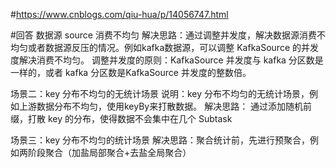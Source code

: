 
#https://www.cnblogs.com/qiu-hua/p/14056747.html



#回答
数据源 source 消费不均匀
解决思路：通过调整并发度，解决数据源消费不均匀或者数据源反压的情况。例如kafka数据源，可以调整 KafkaSource 的并发度解决消费不均匀。
调整并发度的原则：KafkaSource 并发度与 kafka 分区数是一样的，或者 kafka 分区数是KafkaSource 并发度的整数倍。


场景二：key 分布不均匀的无统计场景
说明：key 分布不均匀的无统计场景，例如上游数据分布不均匀，使用keyBy来打散数据。
解决思路： 通过添加随机前缀，打散 key 的分布，使得数据不会集中在几个 Subtask


场景三：key 分布不均匀的统计场景
解决思路：聚合统计前，先进行预聚合，例如两阶段聚合（加盐局部聚合+去盐全局聚合）